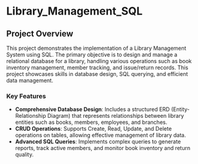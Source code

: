 # Library_Management_SQL

## Project Overview
This project demonstrates the implementation of a Library Management System using SQL. The primary objective is to design and manage a relational database for a library, handling various operations such as book inventory management, member tracking, and issue/return records. This project showcases skills in database design, SQL querying, and efficient data management.

### Key Features
* **Comprehensive Database Design**: Includes a structured ERD (Entity-Relationship Diagram) that represents relationships between library entities such as books, members, employees, and branches.
* **CRUD Operations**: Supports Create, Read, Update, and Delete operations on tables, allowing effective management of library data.
* **Advanced SQL Queries**: Implements complex queries to generate reports, track active members, and monitor book inventory and return quality.


